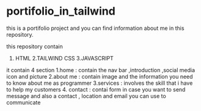 # portifolio_in_tailwind
this is a portifolio project and you can find information about me in this repository.

this repository contain 
   1. HTML 
   2.TAILWIND CSS
   3.JAVASCRIPT

it contain 4 section
   1.home : contain the nav bar ,introduction ,social media icon and picture
   2.about me : contain image and the information you need to know about me as programmer
   3.services : involves the skill that i have to help my customers
   4. contact : contai form in case you want to send message and also a contact , location and email you can use to communicate